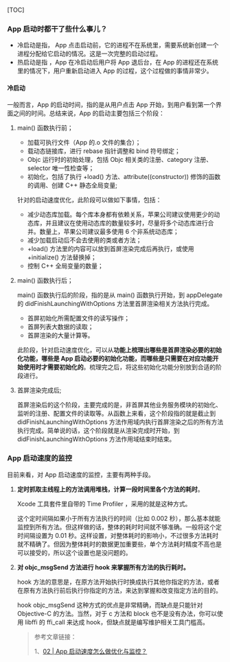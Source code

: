 [TOC]
### App 启动时都干了些什么事儿？
- 冷启动是指， App 点击启动前，它的进程不在系统里，需要系统新创建一个进程分配给它启动的情况。这是一次完整的启动过程。
- 热启动是指 ，App 在冷启动后用户将 App 退后台，在 App 的进程还在系统里的情况下，用户重新启动进入 App 的过程，这个过程做的事情非常少。

#### 冷启动

一般而言，App 的启动时间，指的是从用户点击 App 开始，到用户看到第一个界面之间的时间。总结来说，App 的启动主要包括三个阶段：

1. main() 函数执行前；

   - 加载可执行文件（App 的.o 文件的集合）；
   - 载动态链接库，进行 rebase 指针调整和 bind 符号绑定；
   - Objc 运行时的初始处理，包括 Objc 相关类的注册、category 注册、selector 唯一性检查等；
   - 初始化，包括了执行 +load() 方法、attribute((constructor)) 修饰的函数的调用、创建 C++ 静态全局变量;

   针对的启动速度优化，此阶段可以做如下事情，包括：

   - 减少动态库加载。每个库本身都有依赖关系，苹果公司建议使用更少的动态库，并且建议在使用动态库的数量较多时，尽量将多个动态库进行合并。数量上，苹果公司建议最多使用 6 个非系统动态库；
   - 减少加载启动后不会去使用的类或者方法；
   - +load() 方法里的内容可以放到首屏渲染完成后再执行，或使用 +initialize() 方法替换掉；
   - 控制 C++ 全局变量的数量；

2. main() 函数执行后；

   main() 函数执行后的阶段，指的是从 main() 函数执行开始，到 appDelegate 的 didFinishLaunchingWithOptions 方法里首屏渲染相关方法执行完成。

   - 首屏初始化所需配置文件的读写操作；
   - 首屏列表大数据的读取；
   - 首屏渲染的大量计算等。

   此阶段，针对启动速度优化，可以从**功能上梳理出哪些是首屏渲染必要的初始化功能，哪些是 App 启动必要的初始化功能，而哪些是只需要在对应功能开始使用时才需要初始化的**。梳理完之后，将这些初始化功能分别放到合适的阶段进行。

3. 首屏渲染完成后;

   首屏渲染后的这个阶段，主要完成的是，非首屏其他业务服务模块的初始化、监听的注册、配置文件的读取等。从函数上来看，这个阶段指的就是截止到 didFinishLaunchingWithOptions 方法作用域内执行首屏渲染之后的所有方法执行完成。简单说的话，这个阶段就是从渲染完成时开始，到 didFinishLaunchingWithOptions 方法作用域结束时结束。
   
### App 启动速度的监控

   目前来看，对 App 启动速度的监控，主要有两种手段。

1. **定时抓取主线程上的方法调用堆栈，计算一段时间里各个方法的耗时**。

   Xcode 工具套件里自带的 Time Profiler ，采用的就是这种方式。

   这个定时间隔如果小于所有方法执行的时间（比如 0.002 秒），那么基本就能监控到所有方法。但这样做的话，整体的耗时时间就不够准确。一般将这个定时间隔设置为 0.01 秒。这样设置，对整体耗时的影响小，不过很多方法耗时就不精确了。但因为整体耗时的数据更加重要些，单个方法耗时精度不高也是可以接受的，所以这个设置也是没问题的。

   

2. **对 objc_msgSend 方法进行 hook 来掌握所有方法的执行耗时。**

   hook 方法的意思是，在原方法开始执行时换成执行其他你指定的方法，或者在原有方法执行前后执行你指定的方法，来达到掌握和改变指定方法的目的。

   hook objc_msgSend 这种方式的优点是非常精确，而缺点是只能针对 Objective-C 的方法。当然，对于 c 方法和 block 也不是没有办法，你可以使用 libffi 的 ffi_call 来达成 hook，但缺点就是编写维护相关工具门槛高。


   >参考文章链接：
   >
   >1、[02 | App 启动速度怎么做优化与监控？](https://time.geekbang.org/column/article/85331)

